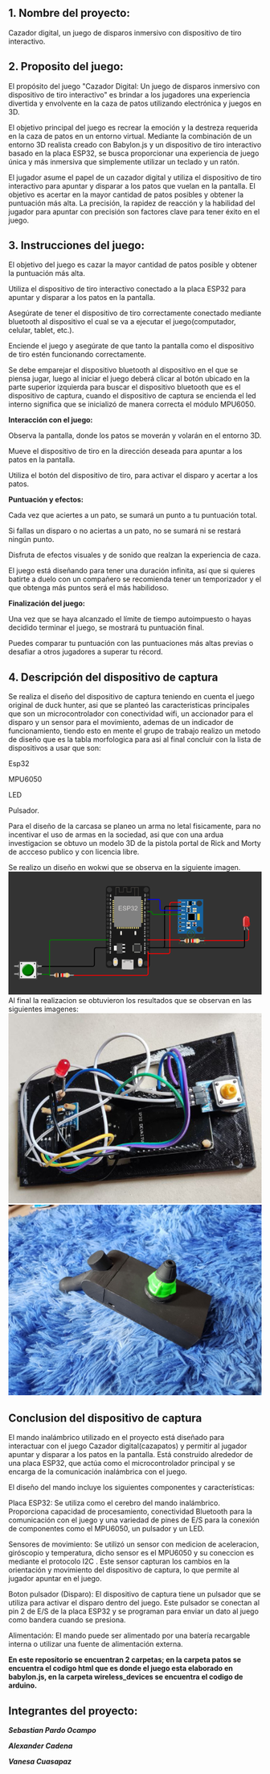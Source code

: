 ## 1. Nombre del proyecto:
Cazador digital, un juego de disparos inmersivo con dispositivo de tiro interactivo.

## 2. Proposito del juego:
El propósito del juego "Cazador Digital: Un juego de disparos inmersivo con dispositivo de tiro interactivo" es brindar a los jugadores una experiencia divertida y envolvente en la caza de patos utilizando electrónica y juegos en 3D.

El objetivo principal del juego es recrear la emoción y la destreza requerida en la caza de patos en un entorno virtual. Mediante la combinación de un entorno 3D realista creado con Babylon.js y un dispositivo de tiro interactivo basado en la placa ESP32, se busca proporcionar una experiencia de juego única y más inmersiva que simplemente utilizar un teclado y un ratón.

El jugador asume el papel de un cazador digital y utiliza el dispositivo de tiro interactivo para apuntar y disparar a los patos que vuelan en la pantalla. El objetivo es acertar en la mayor cantidad de patos posibles y obtener la puntuación más alta. La precisión, la rapidez de reacción y la habilidad del jugador para apuntar con precisión son factores clave para tener éxito en el juego.

## 3. Instrucciones del juego:
El objetivo del juego es cazar la mayor cantidad de patos posible y obtener la puntuación más alta.

Utiliza el dispositivo de tiro interactivo conectado a la placa ESP32 para apuntar y disparar a los patos en la pantalla.

Asegúrate de tener el dispositivo de tiro correctamente conectado mediante bluetooth al dispositivo el cual se va a ejecutar el juego(computador, celular, tablet, etc.).

Enciende el juego y asegúrate de que tanto la pantalla como el dispositivo de tiro estén funcionando correctamente.

Se debe emparejar el dispositivo bluetooth al dispositivo en el que se piensa jugar, luego al iniciar el juego deberá clicar al botón ubicado en la parte superior izquierda para buscar el dispositivo bluetooth que es el dispositivo de captura, cuando el dispositivo de captura se encienda el led interno significa que se inicializó de manera correcta el módulo MPU6050.

**Interacción con el juego:**

Observa la pantalla, donde los patos se moverán y volarán en el entorno 3D.

Mueve el dispositivo de tiro en la dirección deseada para apuntar a los patos en la pantalla.

Utiliza el botón del dispositivo de tiro, para activar el disparo y acertar a los patos.

**Puntuación y efectos:**

Cada vez que aciertes a un pato, se sumará un punto a tu puntuación total.

Si fallas un disparo o no aciertas a un pato, no se sumará ni se restará ningún punto.

Disfruta de efectos visuales y de sonido que realzan la experiencia de caza.

El juego está diseñando para tener una duración infinita, así que si quieres batirte a duelo con un compañero se recomienda tener un temporizador y el que obtenga más puntos será el más habilidoso.

**Finalización del juego:**

Una vez que se haya alcanzado el límite de tiempo autoimpuesto o hayas decidido terminar el juego, se mostrará tu puntuación final.

Puedes comparar tu puntuación con las puntuaciones más altas previas o desafiar a otros jugadores a superar tu récord.

## 4. Descripción del dispositivo de captura
Se realiza el diseño del dispositivo de captura teniendo en cuenta el juego original de duck hunter, asi que se planteó las caracteristicas principales que son un microcontrolador con conectividad wifi, un accionador para el disparo y un sensor para el movimiento, ademas de un indicador de funcionamiento, tiendo esto en mente el grupo de trabajo realizo un metodo de diseño que es la tabla morfologica para asi al final concluir con la lista de dispositivos a usar que son:

Esp32

MPU6050 

LED

Pulsador.

Para el diseño de la carcasa se planeo un arma no letal fisicamente, para no incentivar el uso de armas en la sociedad, asi que con una ardua investigacion se obtuvo un modelo 3D de la pistola portal de Rick and Morty de accceso publico y con licencia libre.

Se realizo un diseño en wokwi que se observa en la siguiente imagen.
![Diagrama](https://github.com/spardoocampo/Proyecto_cazador_Digital-Un_juego_de_disparos_inmersivo_con_dispositivo_de_tiro_interactivo/blob/a23afaf25911fb1466389772fc16c3bf43451953/wireless_device/Diagrama%20final.png)
Al final la realizacion se obtuvieron los resultados que se observan en las siguientes imagenes:
![Foto1](https://github.com/spardoocampo/Proyecto_cazador_Digital-Un_juego_de_disparos_inmersivo_con_dispositivo_de_tiro_interactivo/blob/a31c467857ad6181f4238c57ae0dff7b9c6b3d0e/wireless_device/photo_5168195514225765008_y.png)
![Foto2](https://github.com/spardoocampo/Proyecto_cazador_Digital-Un_juego_de_disparos_inmersivo_con_dispositivo_de_tiro_interactivo/blob/a31c467857ad6181f4238c57ae0dff7b9c6b3d0e/wireless_device/photo_5168195514225765007_y.png)

## Conclusion del dispositivo de captura
El mando inalámbrico utilizado en el proyecto está diseñado para interactuar con el juego Cazador digital(cazapatos) y permitir al jugador apuntar y disparar a los patos en la pantalla. Está construido alrededor de una placa ESP32, que actúa como el microcontrolador principal y se encarga de la comunicación inalámbrica con el juego.

El diseño del mando incluye los siguientes componentes y características:

Placa ESP32: Se utiliza como el cerebro del mando inalámbrico. Proporciona capacidad de procesamiento, conectividad Bluetooth para la comunicación con el juego y una variedad de pines de E/S para la conexión de componentes como el MPU6050, un pulsador y un LED.

Sensores de movimiento: Se utilizó un sensor con medicion de aceleracion, giróscopio y temperatura, dicho sensor es el MPU6050 y su coneccion es mediante el protocolo I2C . Este sensor capturan los cambios en la orientación y movimiento del dispositivo de captura, lo que permite al jugador apuntar en el juego.

Boton pulsador (Disparo): El dispositivo de captura tiene un pulsador que se utiliza para activar el disparo dentro del juego. Este pulsador se conectan al pin 2 de E/S de la placa ESP32 y se programan para enviar un dato al juego como bandera cuando se presiona.

Alimentación: El mando puede ser alimentado por una batería recargable interna o utilizar una fuente de alimentación externa.



**En este repositorio se encuentran 2 carpetas; en la carpeta patos se encuentra el codigo html que es donde el juego esta elaborado en babylon.js, en la carpeta wireless_devices se encuentra el codigo de arduino.**
## Integrantes del proyecto:
***Sebastian Pardo Ocampo***

***Alexander Cadena***

***Vanesa Cuasapaz***
